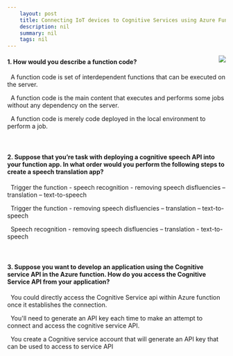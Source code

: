 ```yaml
---
    layout: post
    title: Connecting IoT devices to Cognitive Services using Azure Functions 
    description: nil
    summary: nil
    tags: nil
---
```



 <a target="_blank" href="https://docs.microsoft.com/en-us/learn/modules/connecting-iot-devices-cognitive-services-azure-functions/10-knowledge-check/"><i class="fas fa-external-link-alt"></i> </a>
 <img align="right" src="https://docs.microsoft.com/en-us/learn/achievements/student-evangelism/connecting-iot-devices-to-cognitive-services-using-azure-functions.svg">
####  1. How would you describe a function code?


<i class='far fa-square'></i> &nbsp;&nbsp;A function code is set of interdependent functions that can be executed on the server.

<i class='fas fa-check-square' style='color: Dodgerblue;'></i> &nbsp;&nbsp;A function code is the main content that executes and performs some jobs without any dependency on the server.

<i class='far fa-square'></i> &nbsp;&nbsp;A function code is merely code deployed in the local environment to perform a job.
<br />
<br />
<br />

####  2. Suppose that you’re task with deploying a cognitive speech API into your function app. In what order would you perform the following steps to create a speech translation app?


<i class='fas fa-check-square' style='color: Dodgerblue;'></i> &nbsp;&nbsp;Trigger the function - speech recognition - removing speech disfluencies – translation – text-to-speech

<i class='far fa-square'></i> &nbsp;&nbsp;Trigger the function - removing speech disfluencies – translation – text-to-speech

<i class='far fa-square'></i> &nbsp;&nbsp;Speech recognition - removing speech disfluencies – translation - text-to-speech
<br />
<br />
<br />

####  3. Suppose you want to develop an application using the Cognitive service API in the Azure function. How do you access the Cognitive Service API from your application?


<i class='far fa-square'></i> &nbsp;&nbsp;You could directly access the Cognitive Service api within Azure function once it establishes the connection.

<i class='far fa-square'></i> &nbsp;&nbsp;You'll need to generate an API key each time to make an attempt to connect and access the cognitive service API.

<i class='fas fa-check-square' style='color: Dodgerblue;'></i> &nbsp;&nbsp;You create a Cognitive service account that will generate an API key that can be used to access to service API
<br />
<br />
<br />
